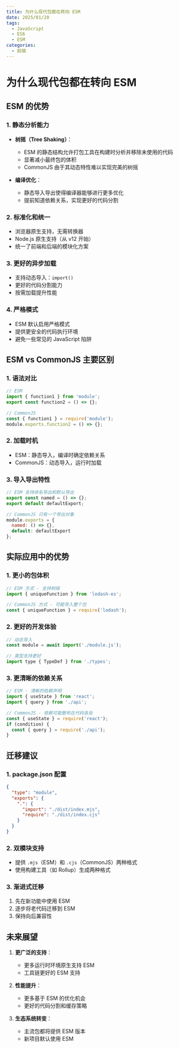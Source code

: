 ```yaml
---
title: 为什么现代包都在转向 ESM
date: 2025/01/20
tags:
  - JavaScript
  - ES6
  - ESM
categories:
  - 前端
---
```


# 为什么现代包都在转向 ESM

## ESM 的优势

### 1. 静态分析能力
- **树摇（Tree Shaking）**：
  - ESM 的静态结构允许打包工具在构建时分析并移除未使用的代码
  - 显著减小最终包的体积
  - CommonJS 由于其动态特性难以实现完美的树摇

- **编译优化**：
  - 静态导入导出使得编译器能够进行更多优化
  - 提前知道依赖关系，实现更好的代码分割

### 2. 标准化和统一
- 浏览器原生支持，无需转换器
- Node.js 原生支持（从 v12 开始）
- 统一了前端和后端的模块化方案

### 3. 更好的异步加载
- 支持动态导入：`import()`
- 更好的代码分割能力
- 按需加载提升性能

### 4. 严格模式
- ESM 默认启用严格模式
- 提供更安全的代码执行环境
- 避免一些常见的 JavaScript 陷阱

## ESM vs CommonJS 主要区别

### 1. 语法对比
```javascript
// ESM
import { function1 } from 'module';
export const function2 = () => {};

// CommonJS
const { function1 } = require('module');
module.exports.function2 = () => {};
```

### 2. 加载时机
- ESM：静态导入，编译时确定依赖关系
- CommonJS：动态导入，运行时加载

### 3. 导入导出特性
```javascript
// ESM 支持命名导出和默认导出
export const named = () => {};
export default defaultExport;

// CommonJS 只有一个导出对象
module.exports = {
  named: () => {},
  default: defaultExport
};
```

## 实际应用中的优势

### 1. 更小的包体积
```javascript
// ESM 方式 - 支持树摇
import { uniqueFunction } from 'lodash-es';

// CommonJS 方式 - 可能导入整个包
const { uniqueFunction } = require('lodash');
```

### 2. 更好的开发体验
```javascript
// 动态导入
const module = await import('./module.js');

// 类型支持更好
import type { TypeDef } from './types';
```

### 3. 更清晰的依赖关系
```javascript
// ESM - 清晰的依赖声明
import { useState } from 'react';
import { query } from './api';

// CommonJS - 依赖可能散布在代码各处
const { useState } = require('react');
if (condition) {
  const { query } = require('./api');
}
```

## 迁移建议

### 1. package.json 配置
```json
{
  "type": "module",
  "exports": {
    ".": {
      "import": "./dist/index.mjs",
      "require": "./dist/index.cjs"
    }
  }
}
```

### 2. 双模块支持
- 提供 `.mjs`（ESM）和 `.cjs`（CommonJS）两种格式
- 使用构建工具（如 Rollup）生成两种格式

### 3. 渐进式迁移
1. 先在新功能中使用 ESM
2. 逐步将老代码迁移到 ESM
3. 保持向后兼容性

## 未来展望

1. **更广泛的支持**：
   - 更多运行时环境原生支持 ESM
   - 工具链更好的 ESM 支持

2. **性能提升**：
   - 更多基于 ESM 的优化机会
   - 更好的代码分割和缓存策略

3. **生态系统转变**：
   - 主流包都将提供 ESM 版本
   - 新项目默认使用 ESM